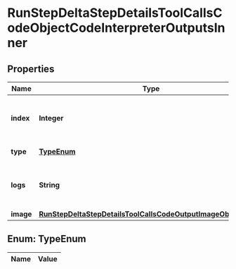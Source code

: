 

# RunStepDeltaStepDetailsToolCallsCodeObjectCodeInterpreterOutputsInner

## Properties

Name | Type | Description | Notes
------------ | ------------- | ------------- | -------------
**index** | **Integer** | The index of the output in the outputs array. | 
**type** | [**TypeEnum**](#TypeEnum) | Always &#x60;logs&#x60;. | 
**logs** | **String** | The text output from the Code Interpreter tool call. |  [optional]
**image** | [**RunStepDeltaStepDetailsToolCallsCodeOutputImageObjectImage**](RunStepDeltaStepDetailsToolCallsCodeOutputImageObjectImage.md) |  |  [optional]


## Enum: TypeEnum

Name | Value
---- | -----




